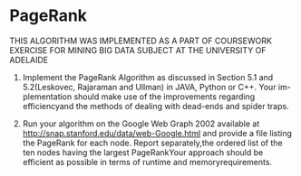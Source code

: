 # PageRank

THIS ALGORITHM WAS IMPLEMENTED AS A PART OF COURSEWORK EXERCISE FOR MINING BIG DATA SUBJECT AT THE UNIVERSITY OF ADELAIDE

1.  Implement the PageRank Algorithm as discussed in Section 5.1 and 5.2(Leskovec, Rajaraman and Ullman) in JAVA, Python or C++.  Your im-plementation  should  make  use  of  the  improvements  regarding  efficiencyand the methods of dealing with dead-ends and spider traps. 

2.  Run your algorithm on the Google Web Graph 2002 available at http://snap.stanford.edu/data/web-Google.html and provide a file listing the PageRank for each node.  Report separately,the ordered list of the ten nodes having the largest PageRankYour approach should be efficient as possible in terms of runtime and memoryrequirements.
